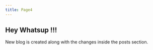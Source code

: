 ```yaml
---
title: Page4
---
```


## Hey Whatsup !!!
New blog is created along with the changes inside the posts section.
